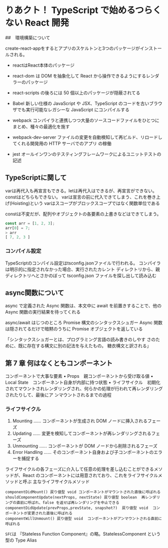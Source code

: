 # りあクト！ TypeScript で始めるつらくない React 開発

##　環境構築について

create-react-appをするとアプリのスケルトンと3つのパッケージがインストールされる。

- reactはReact本体のパッケージ
- react-dom は DOM を抽象化して React から操作できるようにするレンダラーのパッケージ
- react-scripts の後ろには 50 個以上のパッケージが隠蔽されてる

- Babel 新しい仕様の JavaScript や JSX、TypeScript のコードを古いブラウザでも実行可能なレガシーな
JavaScript にコンパイルする
- webpack コンパイラと連携しつつ大量のソースコードファイルをひとつにまとめ、種々の最適化を施す
- webpack-dev-server ファイルの変更を自動検知して再ビルド、リロードしてくれる開発用の HTTP サーバでのアプリ
の稼働
- jest オールインワンのテスティングフレームワークによるユニットテストの記述

## TypeScriptに関して

varは再代入も再宣言もできる。letは再代入はできるが、再宣言ができない。constはどちらもできない。
varは宣言の前に代入できてしまう、これを巻き上げ(Hoisting)という
varはスコープがブロックスコープではなく関数単位である

constは不変だが、配列やオブジェクトの各要素の上書きなどはできてしまう。

```javascript
const arr = [1, 2, 3];
arr[0] = 7;
> arr
[ 7, 2, 3 ]
```

### コンパイル設定

TypeScriptのコンパイル設定はtsconfig.jsonファイルで行われる。
コンパイラは明示的に指定されなかった場合、実行されたカレント ディレクトリから、親ディレクトリへとさかのぼって tsconfig.json ファイルを探し出して読み込む

## async関数について

async で定義された Async 関数は、本文中に await を前置きすることで、他の
Async 関数の実行結果を待ってくれる

async/await はじつのところ Promise 構文のシンタックスシュガー
Async 関数は隠されてるだけで暗黙のうちに Promise オブジェクトを返している

「シンタックスシュガーとは、プログラミング言語の読み書きのしやす さのために、既に存在する構文に別の記法を与えたもの。 糖衣構文と訳される」


## 第 7 章 何はなくともコンポーネント

コンポーネントで大事な要素
• Props　親コンポーネントから受け取る値
• Local State　コンポーネント自身が内部に持つ状態
• ライフサイクル　初期化されてマウントされレンダリングされ、何らかの処理が行われて再レンダリングされたりして、最後にア ンマウントされるまでの過程

### ライフサイクル

1. Mounting ...... コンポーネントが生成され DOM ノードに挿入されるフェーズ
2. Updating ...... 変更を検知してコンポーネントが再レンダリングされるフェーズ
3. Unmounting ...... コンポーネントが DOM ノードから削除されるフェーズ
4. Error Handling ...... そのコンポーネント自身および子コンポーネントのエラーを捕捉する

ライフサイクルの各フェーズに介入して任意の処理を差し込むことができるメソッドが、React のコンポーネントには用意されており、これをライフサイクルメソッドと呼ぶ
主なライフサイクルメソッド
```
componentDidMount() 戻り値型 void コンポーネントがマウントされた直後に呼ばれる
shouldComponentUpdate(nextProps, nextState) 戻り値型 boolean  再レンダリングの直前に呼ばれ、false を返せば再レンダリングを中止できる
componentDidUpdate(prevProps,prevState, snapshot?)  戻り値型 void  コンポーネントが変更された直後に呼ばれる
componentWillUnmount() 戻り値型 void  コンポーネントがアンマウントされる直前に呼ばれる
```

`SFC`は 『Stateless Function Component』の略。StatelessComponent という型の Type Alias
